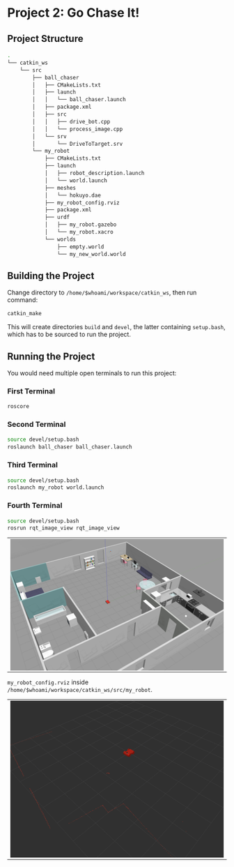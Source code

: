# Project 2: Go Chase It!

## Project Structure

```bash
.
└── catkin_ws
    └── src
        ├── ball_chaser
        │   ├── CMakeLists.txt
        │   ├── launch
        │   │   └── ball_chaser.launch
        │   ├── package.xml
        │   ├── src
        │   │   ├── drive_bot.cpp
        │   │   └── process_image.cpp
        │   └── srv
        │       └── DriveToTarget.srv
        └── my_robot
            ├── CMakeLists.txt
            ├── launch
            │   ├── robot_description.launch
            │   └── world.launch
            ├── meshes
            │   └── hokuyo.dae
            ├── my_robot_config.rviz
            ├── package.xml
            ├── urdf
            │   ├── my_robot.gazebo
            │   └── my_robot.xacro
            └── worlds
                ├── empty.world
                └── my_new_world.world
```

## Building the Project

Change directory to `/home/$whoami/workspace/catkin_ws`, then run command:

```bash
catkin_make
```

This will create directories `build` and `devel`, the latter containing `setup.bash`, which has to be sourced to run the project.

## Running the Project

You would need multiple open terminals to run this project:

### First Terminal

```bash
roscore
```

### Second Terminal

```bash
source devel/setup.bash
roslaunch ball_chaser ball_chaser.launch
```

### Third Terminal

```bash
source devel/setup.bash
roslaunch my_robot world.launch
```

### Fourth Terminal

```bash
source devel/setup.bash
rosrun rqt_image_view rqt_image_view
```

<table>
  <tr>
    <td align="center"><img align="center" src="./img/img2.png"/></td>
  </tr>
</table>

`my_robot_config.rviz` inside `/home/$whoami/workspace/catkin_ws/src/my_robot`.

<table>
  <tr>
    <td align="center"><img align="center" src="./img/img3.png"/></td>
  </tr>
</table>
